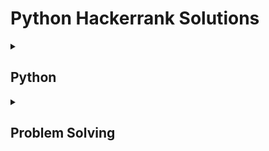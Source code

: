 # Python Hackerrank Solutions

<details><summary><h2>Python</h2></summary>
    
<h3>Introduction</h3>
    
- [x] [Say "Hello, World!" With Python](https://github.com/Kevin-Lago/python-hackerrank-solutions/tree/main/src/introduction/say_hello_world_in_python)
- [x] [Python If-Else](https://github.com/Kevin-Lago/python-hackerrank-solutions/tree/main/src/introduction/python_if_else)
- [x] [Arithmetic Operators](https://github.com/Kevin-Lago/python-hackerrank-solutions/tree/main/src/introduction/arithmetic_operators)
- [x] [Python: Division](https://github.com/Kevin-Lago/python-hackerrank-solutions/tree/main/src/introduction/python_division)
- [x] [Loops](https://github.com/Kevin-Lago/python-hackerrank-solutions/tree/main/src/introduction/loops)
- [x] [Write a Function](https://github.com/Kevin-Lago/python-hackerrank-solutions/tree/main/src/introduction/write_a_function)
- [x] [Print Function](https://github.com/Kevin-Lago/python-hackerrank-solutions/tree/main/src/introduction/print_function)

<h3>Basic Data Types</h3>

- [x] [List Comprehensions](https://github.com/Kevin-Lago/python-hackerrank-solutions/tree/main/src/basic_data_types/list_comprehesions)
- [x] [Find the Runner-Up Score!](https://github.com/Kevin-Lago/python-hackerrank-solutions/tree/main/src/basic_data_types/find_the_runner_up_score)
- [x] [Nested Lists](https://github.com/Kevin-Lago/python-hackerrank-solutions/tree/main/src/basic_data_types/nested_lists)
- [x] [Finding the Percentage](https://github.com/Kevin-Lago/python-hackerrank-solutions/tree/main/src/basic_data_types/finding_the_percentage)
- [x] [Lists](https://github.com/Kevin-Lago/python-hackerrank-solutions/tree/main/src/basic_data_types/lists)
- [x] [Tuples](https://github.com/Kevin-Lago/python-hackerrank-solutions/tree/main/src/basic_data_types/tuples)

<h3>Strings</h3>

- [x] [sWAP cASE](https://github.com/Kevin-Lago/python-hackerrank-solutions/tree/main/src/strings/swap_case)
- [x] [String Split and Join](https://github.com/Kevin-Lago/python-hackerrank-solutions/tree/main/src/strings/string_split_and_join)
- [x] [What's Your Name](https://github.com/Kevin-Lago/python-hackerrank-solutions/tree/main/src/strings/whats_your_name)
- [x] [Mutations](https://github.com/Kevin-Lago/python-hackerrank-solutions/tree/main/src/strings/mutations)
- [x] [Find a String](https://github.com/Kevin-Lago/python-hackerrank-solutions/tree/main/src/strings/find_a_string)
- [x] [String Validators](https://github.com/Kevin-Lago/python-hackerrank-solutions/tree/main/src/strings/string_validators)
- [x] [Text Alignment](https://github.com/Kevin-Lago/python-hackerrank-solutions/tree/main/src/strings/text_alignment)
- [x] [Text Wrap](https://github.com/Kevin-Lago/python-hackerrank-solutions/tree/main/src/strings/text_wrap)
- [ ] [Designer Door Mat](https://github.com/Kevin-Lago/python-hackerrank-solutions/tree/main/src/strings/designer_door_mat)
- [ ] [Alphabet Rangoli](https://github.com/Kevin-Lago/python-hackerrank-solutions/tree/main/src/strings/alphabet_rangoli)
- [x] [Capitalize!](https://github.com/Kevin-Lago/python-hackerrank-solutions/tree/main/src/strings/capitalize)
- [x] [String Formatting](https://github.com/Kevin-Lago/python-hackerrank-solutions/tree/main/src/strings/string_formatting)
- [x] [The Minion Game](https://github.com/Kevin-Lago/python-hackerrank-solutions/tree/main/src/strings/the_minion_game)
- [ ] [Merge The Tools!](https://github.com/Kevin-Lago/python-hackerrank-solutions/tree/main/src/strings/merge_the_tools)

<h3>Sets</h3>

- [x] [Introduction to Sets](https://github.com/Kevin-Lago/python-hackerrank-solutions/tree/main/src/sets/introduction_to_sets)
- [x] [No Idea!](https://github.com/Kevin-Lago/python-hackerrank-solutions/tree/main/src/sets/no_idea)
- [x] [Symmetric Difference](https://github.com/Kevin-Lago/python-hackerrank-solutions/tree/main/src/sets/symmetric_difference)
- [x] [Set .add()](https://github.com/Kevin-Lago/python-hackerrank-solutions/tree/main/src/sets/set_add)
- [x] [Set .discard(), .remove() & .pop()](https://github.com/Kevin-Lago/python-hackerrank-solutions/tree/main/src/sets/set_discard_remove_and_pop)
- [x] [Set .union() Operation](https://github.com/Kevin-Lago/python-hackerrank-solutions/tree/main/src/sets/set_union_operation)
- [x] [Set .intersection() Operation](https://github.com/Kevin-Lago/python-hackerrank-solutions/tree/main/src/sets/set_intersection_operation)
- [x] [Set .difference() Operation](https://github.com/Kevin-Lago/python-hackerrank-solutions/tree/main/src/sets/set_difference_operation)
- [x] [Set .symmetric_difference() Operation](https://github.com/Kevin-Lago/python-hackerrank-solutions/tree/main/src/sets/set_symmetric_difference_operation)
- [x] [Set Mutations](https://github.com/Kevin-Lago/python-hackerrank-solutions/tree/main/src/sets/set_mutations)
- [x] [The Captain's Room](https://github.com/Kevin-Lago/python-hackerrank-solutions/tree/main/src/sets/the_captains_room)
- [x] [Check Subset](https://github.com/Kevin-Lago/python-hackerrank-solutions/tree/main/src/sets/check_subset)
- [x] [Check Strict Superset](https://github.com/Kevin-Lago/python-hackerrank-solutions/tree/main/src/sets/check_strict_superset)

<h3>Math</h3>

- [ ] [Polar Coordinates](https://github.com/Kevin-Lago/python-hackerrank-solutions/tree/main/src/math/polar_coordinates)
- [ ] [Find Angle MBC](https://github.com/Kevin-Lago/python-hackerrank-solutions/tree/main/src/math/find_angle_mbc)
- [ ] [Triangle Quest 2](https://github.com/Kevin-Lago/python-hackerrank-solutions/tree/main/src/math/triangle_quest_2)
- [ ] [Mod Divmod](https://github.com/Kevin-Lago/python-hackerrank-solutions/tree/main/src/math/mod_divmod)
- [ ] [Power - Mod Power](https://github.com/Kevin-Lago/python-hackerrank-solutions/tree/main/src/math/power_mod_power)
- [ ] [Integers Come In All Sizes](https://github.com/Kevin-Lago/python-hackerrank-solutions/tree/main/src/math/integers_come_in_all_sizes)

<h3>Itertools</h3>

- [x] [itertools.product()](https://github.com/Kevin-Lago/python-hackerrank-solutions/tree/main/src/itertools/itertools_product)
- [x] [itertools.permutations()](https://github.com/Kevin-Lago/python-hackerrank-solutions/tree/main/src/itertools/itertools_permutations)
- [x] [itertools.combinations()](https://github.com/Kevin-Lago/python-hackerrank-solutions/tree/main/src/itertools/itertools_combinations)
- [x] [itertools.combinations_with_replacement()](https://github.com/Kevin-Lago/python-hackerrank-solutions/tree/main/src/itertools/itertools_combinations_with_replacements)
- [x] [Compress the String!](https://github.com/Kevin-Lago/python-hackerrank-solutions/tree/main/src/itertools/compress_the_string)
- [ ] [Iterables and Iterators](https://github.com/Kevin-Lago/python-hackerrank-solutions/tree/main/src/itertools/iterables_and_iterators)
- [ ] [Maximize It!](https://github.com/Kevin-Lago/python-hackerrank-solutions/tree/main/src/itertools/maximize_it)

<h3>Collections</h3>

- [x] [collections.Counter()](https://github.com/Kevin-Lago/python-hackerrank-solutions/tree/main/src/collections/collections_counter)
- [x] [DefaultDict Tutorial](https://github.com/Kevin-Lago/python-hackerrank-solutions/tree/main/src/collections/defaultdict_tutorial)
- [x] [Collections.namedtuple()](https://github.com/Kevin-Lago/python-hackerrank-solutions/tree/main/src/collections/collections_namedtuple)
- [ ] [Collections.OrderedDict()](https://github.com/Kevin-Lago/python-hackerrank-solutions/tree/main/src/collections/collections_ordereddict)
- [ ] [Word Order](https://github.com/Kevin-Lago/python-hackerrank-solutions/tree/main/src/collections/word_order)
- [ ] [Collections.deque()](https://github.com/Kevin-Lago/python-hackerrank-solutions/tree/main/src/collections/collections_deque)
- [ ] [Company Logo](https://github.com/Kevin-Lago/python-hackerrank-solutions/tree/main/src/collections/company_logo)
- [ ] [Piling Up!](https://github.com/Kevin-Lago/python-hackerrank-solutions/tree/main/src/collections/piling_up)

<h3>Date and Time</h3>

- [x] [Calendar Module](https://github.com/Kevin-Lago/python-hackerrank-solutions/tree/main/src/date_and_time/calendar_module)
- [x] [Time Delta](https://github.com/Kevin-Lago/python-hackerrank-solutions/tree/main/src/date_and_time/time_delta)

<h3>Errors and Exceptions</h3>

- [x] [Exceptions](https://github.com/Kevin-Lago/python-hackerrank-solutions/tree/main/src/errors_and_exceptions/exceptions)
- [x] [Incorrect Regex](https://github.com/Kevin-Lago/python-hackerrank-solutions/tree/main/src/errors_and_exceptions/incorrect_regex)

<h3>Classes</h3>

- [ ] [Classes: Dealing With Complex Numbers](https://github.com/Kevin-Lago/python-hackerrank-solutions/tree/main/src/classes/classes_dealing_with_complex_numbers)
- [ ] [Class 2 - Find the Torsional Angle](https://github.com/Kevin-Lago/python-hackerrank-solutions/tree/main/src/classes/class_2_find_the_torsional_angle)

<h3>Built-Ins</h3>

- [x] [Zipped!](https://github.com/Kevin-Lago/python-hackerrank-solutions/tree/main/src/built_ins/zipped)
- [x] [Input()](https://github.com/Kevin-Lago/python-hackerrank-solutions/tree/main/src/built_ins/input)
- [x] [Python Evaluation](https://github.com/Kevin-Lago/python-hackerrank-solutions/tree/main/src/built_ins/python_evaluation)
- [x] [Athlete Sort](https://github.com/Kevin-Lago/python-hackerrank-solutions/tree/main/src/built_ins/athlete_sort)
- [x] [Any or All](https://github.com/Kevin-Lago/python-hackerrank-solutions/tree/main/src/built_ins/any_or_all)
- [ ] [ginortS](https://github.com/Kevin-Lago/python-hackerrank-solutions/tree/main/src/built_ins/ginorts)

<h3>Python Functionals</h3>

- [x] [Map and Lambda Function](https://github.com/Kevin-Lago/python-hackerrank-solutions/tree/main/src/python_functionals/map_and_lambda_function)
- [x] [Validating Email Addresses With a Filter](https://github.com/Kevin-Lago/python-hackerrank-solutions/tree/main/src/python_functionals/validating_email_addresses_with_a_filter)
- [x] [Reduce Function](https://github.com/Kevin-Lago/python-hackerrank-solutions/tree/main/src/python_functionals/reduce_function)

<h3>Regex and Parsing</h3>

- [x] [Detect Floating Point Number](https://github.com/Kevin-Lago/python-hackerrank-solutions/tree/main/src/regex_and_parsing/detect_floating_point_number)
- [x] [Re.split()](https://github.com/Kevin-Lago/python-hackerrank-solutions/tree/main/src/regex_and_parsing/re_split)
- [x] [Group(), Groups() & GroupDict()](https://github.com/Kevin-Lago/python-hackerrank-solutions/tree/main/src/regex_and_parsing/group_groups_and_groupdict)
- [x] [Re.findall() & Re.finditer()](https://github.com/Kevin-Lago/python-hackerrank-solutions/tree/main/src/regex_and_parsing/re_findall_and_re_finditer)
- [x] [Re.start() & Re.end()](https://github.com/Kevin-Lago/python-hackerrank-solutions/tree/main/src/regex_and_parsing/re_start_and_re_end)
- [x] [Regex Substitution](https://github.com/Kevin-Lago/python-hackerrank-solutions/tree/main/src/regex_and_parsing/regex_substitution)
- [x] [Validating Roman Numerals](https://github.com/Kevin-Lago/python-hackerrank-solutions/tree/main/src/regex_and_parsing/validating_roman_numerals)
- [x] [Validating phone numbers](https://github.com/Kevin-Lago/python-hackerrank-solutions/tree/main/src/regex_and_parsing/validating_phone_numbers)
- [ ] [Validating and Parsing Email Addresses](https://github.com/Kevin-Lago/python-hackerrank-solutions/tree/main/src/regex_and_parsing/validating_and_parsing_email_addresses)
- [x] [Hex Color Code](https://github.com/Kevin-Lago/python-hackerrank-solutions/tree/main/src/regex_and_parsing/hex_color_code)
- [ ] [HTML Parser - Part 1](https://github.com/Kevin-Lago/python-hackerrank-solutions/tree/main/src/regex_and_parsing/html_parser_part_1)
- [ ] [HTML Parser - Part 2](https://github.com/Kevin-Lago/python-hackerrank-solutions/tree/main/src/regex_and_parsing/html_parser_part_2)
- [ ] [Detect HTML Tags, Attributes and Attribute Values](https://github.com/Kevin-Lago/python-hackerrank-solutions/tree/main/src/regex_and_parsing/detect_html_tags_attributes_and_attribute_values)
- [ ] [Validating UID](https://github.com/Kevin-Lago/python-hackerrank-solutions/tree/main/src/regex_and_parsing/validating_uid)
- [ ] [Validating Credit Card Numbers](https://github.com/Kevin-Lago/python-hackerrank-solutions/tree/main/src/regex_and_parsing/validating_credit_card_numbers)
- [ ] [Validating Postal Codes](https://github.com/Kevin-Lago/python-hackerrank-solutions/tree/main/src/regex_and_parsing/validating_postal_codes)
- [ ] [Matrix Script](https://github.com/Kevin-Lago/python-hackerrank-solutions/tree/main/src/regex_and_parsing/matrix_script)

<h3>XML</h3>

- [x] [XML 1 - Find the Score](https://github.com/Kevin-Lago/python-hackerrank-solutions/tree/main/src/xml/xml_1_find_the_score)
- [x] [XML2 - Find the Maximum Depth](https://github.com/Kevin-Lago/python-hackerrank-solutions/tree/main/src/xml/xml2_find_the_maximum_depth)

<h3>Closures and Decorators</h3>

- [x] [Standardize Mobile Number Using Decorators](https://github.com/Kevin-Lago/python-hackerrank-solutions/tree/main/src/closures_and_decorators)
- [x] [Decorators 2 - Name Directory](https://github.com/Kevin-Lago/python-hackerrank-solutions/tree/main/src/closures_and_decorators)

<h3>Numpy</h3>

- [x] [Arrays](https://github.com/Kevin-Lago/python-hackerrank-solutions/tree/main/src/numpy/arrays)
- [x] [Shape and Reshape](https://github.com/Kevin-Lago/python-hackerrank-solutions/tree/main/src/numpy/shape_and_reshape)
- [x] [Transpose and Flatten](https://github.com/Kevin-Lago/python-hackerrank-solutions/tree/main/src/numpy/transpose_and_flatten)
- [x] [Concatenate](https://github.com/Kevin-Lago/python-hackerrank-solutions/tree/main/src/numpy/concatenate)
- [x] [Zeroes and Ones](https://github.com/Kevin-Lago/python-hackerrank-solutions/tree/main/src/numpy/zeros_and_ones)
- [x] [Eye and Identity](https://github.com/Kevin-Lago/python-hackerrank-solutions/tree/main/src/numpy/eye_and_identity)
- [x] [Array Mathematics](https://github.com/Kevin-Lago/python-hackerrank-solutions/tree/main/src/numpy/array_mathematics)
- [x] [Floor, Ceil and Rint](https://github.com/Kevin-Lago/python-hackerrank-solutions/tree/main/src/numpy/floor_ceil_and_rint)
- [x] [Sum and Prod](https://github.com/Kevin-Lago/python-hackerrank-solutions/tree/main/src/numpy/sum_and_prod)
- [x] [Min and Max](https://github.com/Kevin-Lago/python-hackerrank-solutions/tree/main/src/numpy/min_and_max)
- [x] [Mean, Var, and Std](https://github.com/Kevin-Lago/python-hackerrank-solutions/tree/main/src/numpy/mean_var_and_std)
- [x] [Dot and Cross](https://github.com/Kevin-Lago/python-hackerrank-solutions/tree/main/src/numpy/dot_and_cross)
- [x] [Inner and Outer](https://github.com/Kevin-Lago/python-hackerrank-solutions/tree/main/src/numpy/inner_and_outer)
- [x] [Polynomials](https://github.com/Kevin-Lago/python-hackerrank-solutions/tree/main/src/numpy/polynomials)
- [x] [Linear Algebra](https://github.com/Kevin-Lago/python-hackerrank-solutions/tree/main/src/numpy/linear_algebra)

<h3>Debugging</h3>

- [x] [Words Score](https://github.com/Kevin-Lago/python-hackerrank-solutions/tree/main/src/debugging/words_score)
- [x] [Default Arguments](https://github.com/Kevin-Lago/python-hackerrank-solutions/tree/main/src/debugging/default_arguments)
</details>

<details><summary><h2>Problem Solving</h2></summary>


</details>
